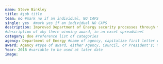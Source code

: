 ```yaml
---
name: Steve Binkley
title: #job title
team: no #mark no if an individual, NO CAPS
single: yes  #mark yes if an individual NO CAPS
description: Improved Department of Energy security processes through the implementation of new security policies that resolved vulnerabilities and secured sensitive information within laboratories.
#description of why there winning award, in an excel spreadsheet
category: doe #reference list of categories
agency: Department of Energy #name of agency, capitalize first letter of each name
award: Agency #type of award, either Agency, Council, or President's; this is case sensitive so make sure to match the options listed exactly. This section generates the format of the card
Year: 2018 #variable to be used at later date
image:
---
```

